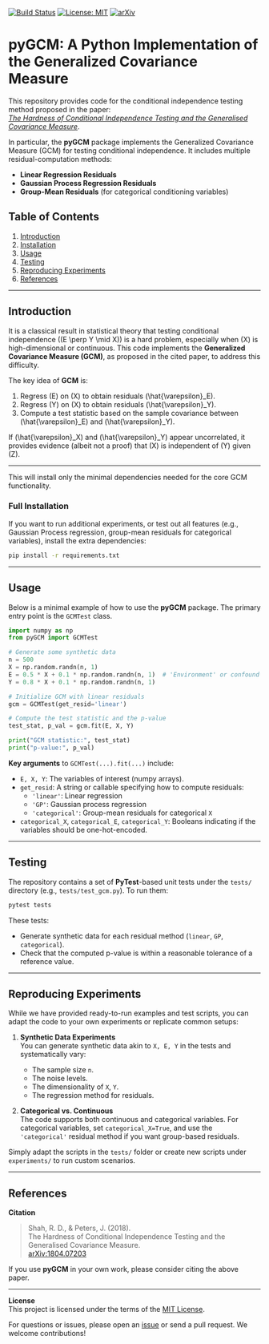 [![Build Status](https://app.travis-ci.com/YourUserName/pyGCM.svg?branch=main)](https://travis-ci.com/YourUserName/pyGCM)
[![License: MIT](https://img.shields.io/badge/License-MIT-yellow.svg)](https://opensource.org/licenses/MIT)
[![arXiv](https://img.shields.io/badge/arXiv-1804.07203-b31b1b.svg)](https://arxiv.org/abs/1804.07203)

# pyGCM: A Python Implementation of the Generalized Covariance Measure

This repository provides code for the conditional independence testing method proposed in the paper:   
[*The Hardness of Conditional Independence Testing and the Generalised Covariance Measure*](https://arxiv.org/abs/1804.07203).  

In particular, the **pyGCM** package implements the Generalized Covariance Measure (GCM) for testing conditional independence. It includes multiple residual-computation methods:

- **Linear Regression Residuals**
- **Gaussian Process Regression Residuals**
- **Group-Mean Residuals** (for categorical conditioning variables)

## Table of Contents
1. [Introduction](#introduction)  
2. [Installation](#installation)  
3. [Usage](#usage)  
4. [Testing](#testing)  
5. [Reproducing Experiments](#reproducing-experiments)  
6. [References](#references)  

---

## Introduction

It is a classical result in statistical theory that testing conditional independence \((E \perp Y \mid X)\) is a hard problem, especially when \(X\) is high-dimensional or continuous. This code implements the **Generalized Covariance Measure (GCM)**, as proposed in the cited paper, to address this difficulty.  
 
The key idea of **GCM** is:
1. Regress \(E\) on \(X\) to obtain residuals \(\hat{\varepsilon}_E\).
2. Regress \(Y\) on \(X\) to obtain residuals \(\hat{\varepsilon}_Y\).
3. Compute a test statistic based on the sample covariance between \(\hat{\varepsilon}_E\) and \(\hat{\varepsilon}_Y\).  

If \(\hat{\varepsilon}_X\) and \(\hat{\varepsilon}_Y\) appear uncorrelated, it provides evidence (albeit not a proof) that \(X\) is independent of \(Y\) given \(Z\).

---

This will install only the minimal dependencies needed for the core GCM functionality.

### Full Installation
If you want to run additional experiments, or test out all features (e.g., Gaussian Process regression, group-mean residuals for categorical variables), install the extra dependencies:

```bash
pip install -r requirements.txt
```

---

## Usage

Below is a minimal example of how to use the **pyGCM** package. The primary entry point is the `GCMTest` class.

```python
import numpy as np
from pyGCM import GCMTest

# Generate some synthetic data
n = 500
X = np.random.randn(n, 1)
E = 0.5 * X + 0.1 * np.random.randn(n, 1)  # 'Environment' or confound
Y = 0.8 * X + 0.1 * np.random.randn(n, 1)

# Initialize GCM with linear residuals
gcm = GCMTest(get_resid='linear')

# Compute the test statistic and the p-value
test_stat, p_val = gcm.fit(E, X, Y)

print("GCM statistic:", test_stat)
print("p-value:", p_val)
```

**Key arguments** to `GCMTest(...).fit(...)` include:
- `E, X, Y`: The variables of interest (numpy arrays).
- `get_resid`: A string or callable specifying how to compute residuals:
  - `'linear'`: Linear regression
  - `'GP'`: Gaussian process regression
  - `'categorical'`: Group-mean residuals for categorical `X`
- `categorical_X`, `categorical_E`, `categorical_Y`: Booleans indicating if the variables should be one-hot-encoded.

---

## Testing

The repository contains a set of **PyTest**-based unit tests under the `tests/` directory (e.g., `tests/test_gcm.py`). To run them:

```bash
pytest tests
```

These tests:
- Generate synthetic data for each residual method (`linear`, `GP`, `categorical`).
- Check that the computed p-value is within a reasonable tolerance of a reference value.

---

## Reproducing Experiments

While we have provided ready-to-run examples and test scripts, you can adapt the code to your own experiments or replicate common setups:

1. **Synthetic Data Experiments**  
   You can generate synthetic data akin to `X, E, Y` in the tests and systematically vary:
   - The sample size `n`.
   - The noise levels.
   - The dimensionality of `X`, `Y`.
   - The regression method for residuals.

2. **Categorical vs. Continuous**  
   The code supports both continuous and categorical variables. For categorical variables, set `categorical_X=True`, and use the `'categorical'` residual method if you want group-based residuals.

Simply adapt the scripts in the `tests/` folder or create new scripts under `experiments/` to run custom scenarios.

---

## References

**Citation**  
> Shah, R. D., & Peters, J. (2018).  
> The Hardness of Conditional Independence Testing and the Generalised Covariance Measure.  
> [arXiv:1804.07203](https://arxiv.org/abs/1804.07203)

If you use **pyGCM** in your own work, please consider citing the above paper.

---

**License**  
This project is licensed under the terms of the [MIT License](https://opensource.org/licenses/MIT).  

For questions or issues, please open an [issue](https://github.com/YourUserName/pyGCM/issues) or send a pull request. We welcome contributions!
